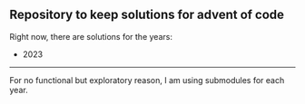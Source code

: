 ## Repository to keep solutions for advent of code

Right now, there are solutions for the years:

- 2023

---

For no functional but exploratory reason, I am using submodules for each year.
